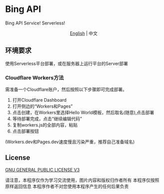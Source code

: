 # Bing API

Bing API Service! Serverless!

<p align="center"><a href="README.en.md">English</a> | 中文</p>

## 环境要求

使用Serverless平台部署，或在服务器上运行平台的Server部署

### Cloudflare Workers方法

需准备一个Cloudflare账户，然后按照以下步骤即可完成部署。

1. 打开Cloudflare Dashboard
2. 打开侧边的“Workers和Pages”
3. 点击创建，在Workers里选择Hello World模板，然后取名(随意),点击部署
4. 等待部署完成，点击“继续编辑代码”
5. 复制workers.js的全部内容，粘贴
6. 点击部署按钮

(Workers.dev和Pages.dev速度慢且污染严重，推荐自己准备域名)




## License

[GNU GENERAL PUBLIC LICENSE V3](LICENSE)

请注意，本程序仅作为学习交流使用，图片内容和版权归作者所有
本程序仅按照原样返回信息
本程序作者不对您使用本程序产生的任何后果负责
